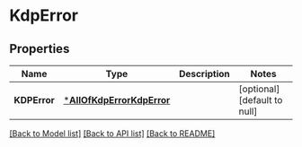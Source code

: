 # KdpError

## Properties
Name | Type | Description | Notes
------------ | ------------- | ------------- | -------------
**KDPError** | [***AllOfKdpErrorKdpError**](AllOfKdpErrorKdpError.md) |  | [optional] [default to null]

[[Back to Model list]](../README.md#documentation-for-models) [[Back to API list]](../README.md#documentation-for-api-endpoints) [[Back to README]](../README.md)

